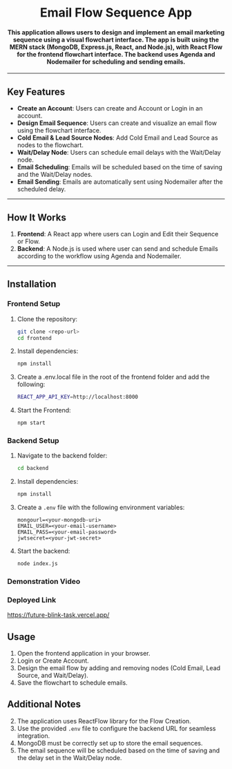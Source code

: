 <div align="center">
  <h1>Email Flow Sequence App</h1>
  <h4>This application allows users to design and implement an email marketing sequence using a visual flowchart interface. The app is built using the MERN stack (MongoDB, Express.js, React, and Node.js), with React Flow for the frontend flowchart interface. The backend uses Agenda and Nodemailer for scheduling and sending emails.</h4>
</div>

---

## Key Features

- **Create an Account**: Users can create and Account or Login in an account.
- **Design Email Sequence**: Users can create and visualize an email flow using the flowchart interface.
- **Cold Email & Lead Source Nodes**: Add Cold Email and Lead Source as nodes to the flowchart.
- **Wait/Delay Node**: Users can schedule email delays with the Wait/Delay node.
- **Email Scheduling**: Emails will be scheduled based on the time of saving and the Wait/Delay nodes.
- **Email Sending**: Emails are automatically sent using Nodemailer after the scheduled delay.
---

## How It Works

1. **Frontend**: A React app where users can Login and Edit their Sequence or Flow.
2. **Backend**: A Node.js is used where user can send and schedule Emails according to the workflow using Agenda and Nodemailer.

---


## Installation

### Frontend Setup

1. Clone the repository:
   ```bash
   git clone <repo-url>
   cd frontend
2. Install dependencies:
   ```bash
   npm install
3. Create a .env.local file in the root of the frontend folder and add the following:
   ```bash
   REACT_APP_API_KEY=http://localhost:8000
4. Start the Frontend:
   ```bash
   npm start

### Backend Setup

1. Navigate to the backend folder:
   ```bash
   cd backend
2. Install dependencies:
   ```bash
   npm install

3. Create a `.env` file with the following environment variables:
    ```env
    mongourl=<your-mongodb-uri>
    EMAIL_USER=<your-email-username>
    EMAIL_PASS=<your-email-password>
    jwtsecret=<your-jwt-secret>
4. Start the backend:
    ```bash
   node index.js

### Demonstration Video


### Deployed Link
https://future-blink-task.vercel.app/

## Usage

1. Open the frontend application in your browser.
2. Login or Create Account.
3. Design the email flow by adding and removing nodes (Cold Email, Lead Source, and Wait/Delay).
4. Save the flowchart to schedule emails.


## Additional Notes


2. The application uses ReactFlow library for the Flow Creation.
3. Use the provided `.env` file to configure the backend URL for seamless integration.
4. MongoDB must be correctly set up to store the email sequences.
5. The email sequence will be scheduled based on the time of saving and the delay set in the Wait/Delay node.

